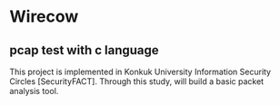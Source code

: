 # Wirecow
## pcap test with c language

This project is implemented in Konkuk University Information Security Circles [SecurityFACT].
Through this study, will build a basic packet analysis tool.
